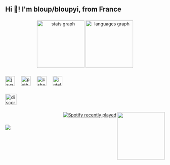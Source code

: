 <h2 align="left">Hi 👋! I'm bloup/bloupyi, from France</h2>

###

<div align="center">
  <img src="https://github-readme-stats.vercel.app/api?username=bloupyi&hide_title=false&hide_rank=false&show_icons=true&include_all_commits=true&count_private=true&disable_animations=false&theme=dracula&locale=en&hide_border=false" height="150" alt="stats graph"  />
  <img src="https://github-readme-stats.vercel.app/api/top-langs?username=bloupyi&locale=en&hide_title=false&layout=compact&card_width=320&langs_count=5&theme=dracula&hide_border=false" height="150" alt="languages graph"  />
</div>

###

<div align="left">
  <img src="https://cdn.jsdelivr.net/gh/devicons/devicon/icons/java/java-original.svg" height="30" alt="java logo"  />
  <img width="12" />
  <img src="https://cdn.jsdelivr.net/gh/devicons/devicon/icons/python/python-original.svg" height="30" alt="python logo"  />
  <img width="12" />
  <img src="https://cdn.jsdelivr.net/gh/devicons/devicon/icons/csharp/csharp-original.svg" height="30" alt="csharp logo"  />
  <img width="12" />
  <img src="https://cdn.jsdelivr.net/gh/devicons/devicon/icons/intellij/intellij-original.svg" height="30" alt="intellij logo"  />
</div>

###

<div align="left">
  <a href="https://discordapp.com/users/767665192271740928" target="_blank">
    <img src="https://img.shields.io/static/v1?message=Discord&logo=discord&label=bloupyi&color=7289DA&logoColor=white&labelColor=&style=for-the-badge" height="35" alt="discord logo"  />
  </a>
</div>

###

<img align="right" height="150" src="https://s6.gifyu.com/images/bzmvz.gif"  />

###

<div align="right">
  <a href="https://open.spotify.com/user/31i7yuo74m3uat7pxwaynccnpwgy">
    <img src="https://spotify-recently-played-readme.vercel.app/api?user=31i7yuo74m3uat7pxwaynccnpwgy&count=5&unique=true" alt="Spotify recently played"  />
  </a>
</div>

###

<img align="left" src="https://visitor-badge.laobi.icu/badge?page_id=bloupyi.bloupyi&left_color=dimgray&right_color=lightpink&left_text=My%20poor%20views"  />

###
